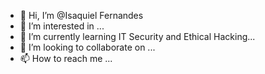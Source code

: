 - 👋 Hi, I’m @Isaquiel Fernandes
- 👀 I’m interested in ...
- 🌱 I’m currently learning IT Security and Ethical Hacking...
- 💞️ I’m looking to collaborate on ...
- 📫 How to reach me ...

<!---
isaquieltavares/isaquieltavares is a ✨ special ✨ repository because its `README.md` (this file) appears on your GitHub profile.
You can click the Preview link to take a look at your changes.
--->
